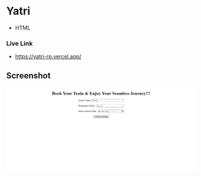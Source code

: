 # Yatri

- HTML

### Live Link

- https://yatri-rp.vercel.app/





## Screenshot

![App Screenshot](https://github.com/Rahul-Bhutaiya/HTML-Projects02/blob/main/yatri/project-screenshots/yatri01.png?raw=true)
